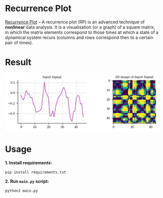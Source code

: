 # Recurrence Plot
[Recurrence Plot](https://en.wikipedia.org/wiki/Recurrence_plot) – A recurrence plot (RP) is an advanced technique of **nonlinear** data analysis. It is a visualisation (or a graph) of a square matrix, in which the matrix elements correspond to those times at which a state of a dynamical system recurs (columns and rows correspond then to a certain pair of times).

# Result
![](results/1D_to_2D.jpg)

# Usage
**1. Install requirements:**

    pip install requirements.txt

**2. Run `main.py` script:**

    python3 main.py
